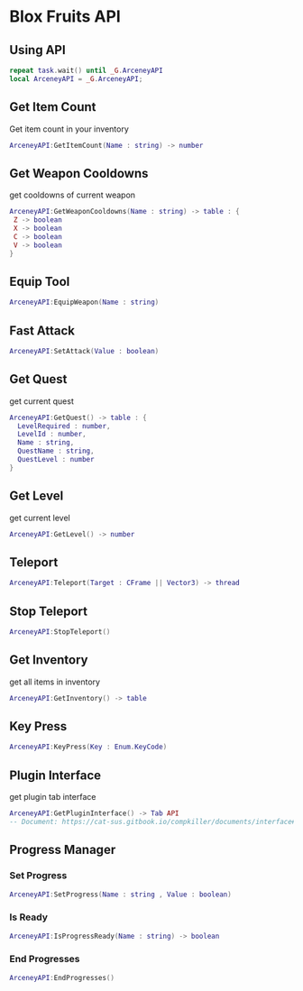 # Blox Fruits API

## Using API
```lua
repeat task.wait() until _G.ArceneyAPI
local ArceneyAPI = _G.ArceneyAPI;
```

## Get Item Count
Get item count in your inventory
```lua
ArceneyAPI:GetItemCount(Name : string) -> number
```

## Get Weapon Cooldowns
get cooldowns of current weapon
```lua
ArceneyAPI:GetWeaponCooldowns(Name : string) -> table : {
 Z -> boolean
 X -> boolean
 C -> boolean
 V -> boolean
}
```

## Equip Tool
```lua
ArceneyAPI:EquipWeapon(Name : string)
```

## Fast Attack
```lua
ArceneyAPI:SetAttack(Value : boolean)
```

## Get Quest
get current quest
```lua
ArceneyAPI:GetQuest() -> table : {
  LevelRequired : number,
  LevelId : number,
  Name : string,
  QuestName : string,
  QuestLevel : number
}
```

## Get Level
get current level
```lua
ArceneyAPI:GetLevel() -> number
```

## Teleport
```lua
ArceneyAPI:Teleport(Target : CFrame || Vector3) -> thread
```

## Stop Teleport
```lua
ArceneyAPI:StopTeleport()
```

## Get Inventory
get all items in inventory
```lua
ArceneyAPI:GetInventory() -> table
```

## Key Press
```lua
ArceneyAPI:KeyPress(Key : Enum.KeyCode) 
```

## Plugin Interface
get plugin tab interface
```lua
ArceneyAPI:GetPluginInterface() -> Tab API
-- Document: https://cat-sus.gitbook.io/compkiller/documents/interface#creating-section
```

## Progress Manager
### Set Progress
```lua
ArceneyAPI:SetProgress(Name : string , Value : boolean)
```

### Is Ready
```lua
ArceneyAPI:IsProgressReady(Name : string) -> boolean
```

### End Progresses
```lua
ArceneyAPI:EndProgresses()
```
